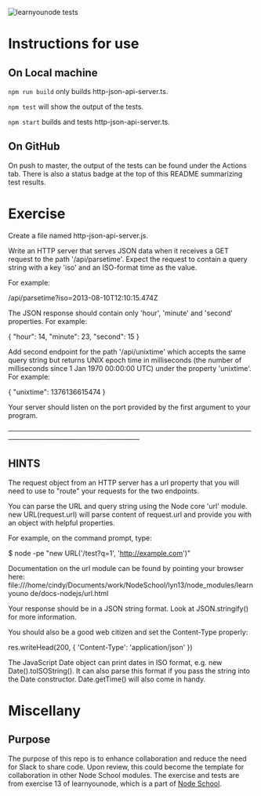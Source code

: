 ![learnyounode tests](https://github.com/choilmto/learnyounode-13/workflows/learnyounode%20tests/badge.svg)

# Instructions for use
## On Local machine
`npm run build` only builds http-json-api-server.ts.

`npm test` will show the output of the tests.

`npm start` builds and tests http-json-api-server.ts.

## On GitHub
On push to master, the output of the tests can be found under the Actions tab.
There is also a status badge at the top of this README summarizing test results.

# Exercise
Create a file named http-json-api-server.js.

Write an HTTP server that serves JSON data when it receives a GET request
to the path '/api/parsetime'. Expect the request to contain a query string
with a key 'iso' and an ISO-format time as the value.

For example:

/api/parsetime?iso=2013-08-10T12:10:15.474Z

The JSON response should contain only 'hour', 'minute' and 'second'
properties. For example:

   {
     "hour": 14,
     "minute": 23,
     "second": 15
   }

Add second endpoint for the path '/api/unixtime' which accepts the same
query string but returns UNIX epoch time in milliseconds (the number of
milliseconds since 1 Jan 1970 00:00:00 UTC) under the property 'unixtime'.
For example:

   { "unixtime": 1376136615474 }

Your server should listen on the port provided by the first argument to
your program.

─────────────────────────────────────────────────────────────────────────────

## HINTS

The request object from an HTTP server has a url property that you will
need to use to "route" your requests for the two endpoints.

You can parse the URL and query string using the Node core 'url' module.
new URL(request.url) will parse content of request.url and provide you
with an object with helpful properties.

For example, on the command prompt, type:

   $ node -pe "new URL('/test?q=1', 'http://example.com')"

Documentation on the url module can be found by pointing your browser
here:
file:///home/cindy/Documents/work/NodeSchool/lyn13/node_modules/learnyouno
de/docs-nodejs/url.html

Your response should be in a JSON string format. Look at JSON.stringify()
for more information.

You should also be a good web citizen and set the Content-Type properly:

   res.writeHead(200, { 'Content-Type': 'application/json' })

The JavaScript Date object can print dates in ISO format, e.g. new
Date().toISOString(). It can also parse this format if you pass the string
into the Date constructor. Date.getTime() will also come in handy.

# Miscellany
## Purpose
The purpose of this repo is to enhance collaboration and reduce the need for
Slack to share code. Upon review, this could become the template for
collaboration in other Node School modules. The exercise and tests are from
exercise 13 of learnyounode, which is a part of [Node School](https://nodeschool.io/#workshoppers).
